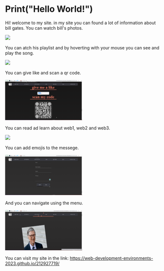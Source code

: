 # Print("Hello World!")
<p>
Hi! welcome to my site. in my site you can found a lot of information about bill gates.
You can watch bill's photos.
</p>
<img src="photos.gif" width="250"/>
<p>
You can atch his playlist and by hoverting with your mouse you can see and play the song.
</p>
<img src="playlist.gif" width="250"/>
<p>
You can give like and scan a qr code.
</p>
<img src="likeAndQR.gif" width="250"/>
<p>
You can read ad learn about web1, web2 and web3.
</p>
<img src="answers.gif" width="250"/>
<p>
You can add emojis to the messege.
</p>
<img src="emojis.gif" width="250"/>
<p>
And you can navigate using the menu.
</p>
<img src="navigate.gif" width="250"/>

You can visit my site in the link:
https://web-development-environments-2023.github.io/212927719/
